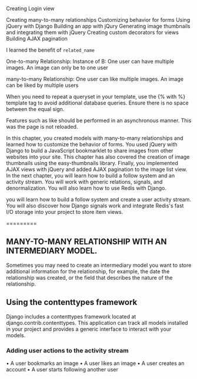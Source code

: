 Creating Login view

Creating many-to-many relationships
Customizing behavior for forms
Using jQuery with Django
Building an app with jQury
Generating image thumbnails and integrating them with jQuery
Creating custom decorators for views
Building AJAX pagination

I learned the benefit of `related_name `

One-to-many Relationship:
Instance of B:
One user can have multiple images.
An image can only be to one user

many-to-many Relationship:
One user can like multiple images.
An image can be liked by multiple users

When you need to repeat a queryset in your template, use the {% with %} template tag to avoid additional database queries. Ensure there is no space between the equal sign.

Features such as like should be performed in an asynchronous manner. This was the page is not reloaded.

In this chapter, you created models with many-to-many relationships and learned
how to customize the behavior of forms. You used jQuery with Django to build
a JavaScript bookmarklet to share images from other websites into your site. This
chapter has also covered the creation of image thumbnails using the easy-thumbnails
library. Finally, you implemented AJAX views with jQuery and added AJAX
pagination to the image list view.
In the next chapter, you will learn how to build a follow system and an activity
stream. You will work with generic relations, signals, and denormalization. You
will also learn how to use Redis with Django.

you will learn how to build a follow system and create a user activity
stream. You will also discover how Django signals work and integrate Redis's fast
I/O storage into your project to store item views.

=========

## MANY-TO-MANY RELATIONSHIP WITH AN INTERMEDIARY MODEL.

Sometimes you may need to create an intermediary model you want to store additional information for the relationship, for example, the date the relationship was created, or the field that describes the nature of the relationship.

## Using the contenttypes framework

Django includes a contenttypes framework located at django.contrib.contenttypes. This application can track all models installed in your project and provides a generic interface to interact with your models.

### Adding user actions to the activity stream

• A user bookmarks an image
• A user likes an image
• A user creates an account
• A user starts following another user

